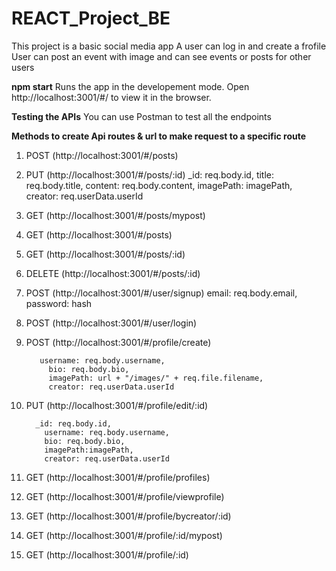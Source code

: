 # REACT_Project_BE

This project is a basic social media app
A user can log in and create a frofile
User can post an event with image and can see events or posts for other users 

**npm start**
Runs the app in the developement mode.
Open http://localhost:3001/#/ to view it in the browser.

**Testing the APIs**
You can use Postman to test all the endpoints

**Methods to create Api routes & url to make request to a specific route**

1. POST (http://localhost:3001/#/posts)

2. PUT (http://localhost:3001/#/posts/:id)
 _id: req.body.id,
            title: req.body.title,
            content: req.body.content,
            imagePath: imagePath,
            creator: req.userData.userId

3. GET (http://localhost:3001/#/posts/mypost)

4. GET (http://localhost:3001/#/posts)

5. GET (http://localhost:3001/#/posts/:id)

6. DELETE (http://localhost:3001/#/posts/:id)

7. POST (http://localhost:3001/#/user/signup)
    email: req.body.email,
            password: hash
            
8. POST (http://localhost:3001/#/user/login)

9. POST (http://localhost:3001/#/profile/create)

          username: req.body.username,
            bio: req.body.bio,
            imagePath: url + "/images/" + req.file.filename,
            creator: req.userData.userId
            
10. PUT (http://localhost:3001/#/profile/edit/:id)

          _id: req.body.id,
            username: req.body.username,
            bio: req.body.bio,
            imagePath:imagePath,
            creator: req.userData.userId

11. GET (http://localhost:3001/#/profile/profiles)

12.  GET (http://localhost:3001/#/profile/viewprofile)

13.   GET (http://localhost:3001/#/profile/bycreator/:id)

14.  GET (http://localhost:3001/#/profile/:id/mypost)

15.  GET (http://localhost:3001/#/profile/:id)

